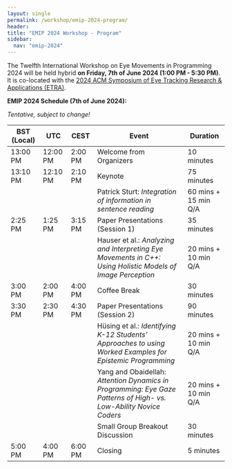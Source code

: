 ```yaml
---
layout: single
permalink: /workshop/emip-2024-program/
header:
title: "EMIP 2024 Workshop - Program"
sidebar:
  nav: "emip-2024"
---
```


The Twelfth International Workshop on Eye Movements in Programming 2024 will be held hybrid **on Friday, 7th of June 2024 (1:00 PM - 5:30 PM)**. It is co-located with the [2024 ACM Symposium of Eye Tracking Research & Applications (ETRA)](http://etra.acm.org/2024/).

**EMIP 2024 Schedule (7th of June 2024):**

*Tentative, subject to change!*

| BST (Local) | UTC | CEST  | Event | Duration |
| --- | --- | --- | --- | --- |
| 13:00 PM | 12:00 PM | 2:00 PM | Welcome from Organizers | 10 minutes |
| 13:10 PM | 12:10 PM | 2:10 PM | Keynote | 75 minutes |
| | | | Patrick Sturt: *Integration of information in sentence reading* | 60 mins + 15 min Q/A |
| 2:25 PM | 1:25 PM | 3:15 PM | Paper Presentations (Session 1) | 35 minutes |
| | | | Hauser et al.: *Analyzing and Interpreting Eye Movements in C++: Using Holistic Models of Image Perception* | 20 mins + 10 min Q/A |
| 3:00 PM | 2:00 PM | 4:00 PM | Coffee Break | 30 minutes |
| 3:30 PM | 2:30 PM | 4:30 PM | Paper Presentations (Session 2) | 90 minutes |
| | | | Hüsing et al.: *Identifying K-12 Students’ Approaches to using Worked Examples for Epistemic Programming* | 20 mins + 10 min Q/A |
| | | | Yang and Obaidellah: *Attention Dynamics in Programming: Eye Gaze Patterns of High- vs. Low-Ability Novice Coders* | 20 mins + 10 min Q/A |
| | | | Small Group Breakout Discussion | 30 minutes
| 5:00 PM | 4:00 PM | 6:00 PM | Closing | 5 minutes |

